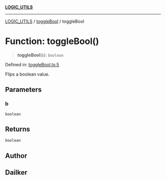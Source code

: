 [**LOGIC_UTILS**](../../README.md)

***

[LOGIC_UTILS](../../README.md) / [toggleBool](../README.md) / toggleBool

# Function: toggleBool()

> **toggleBool**(`b`): `boolean`

Defined in: [toggleBool.ts:5](https://github.com/dailker/everyutil/blob/b7f22b082046077d9fa17a48e94d4c255288033b/src/logic/toggleBool.ts#L5)

Flips a boolean value.

## Parameters

### b

`boolean`

## Returns

`boolean`

## Author

## Dailker
